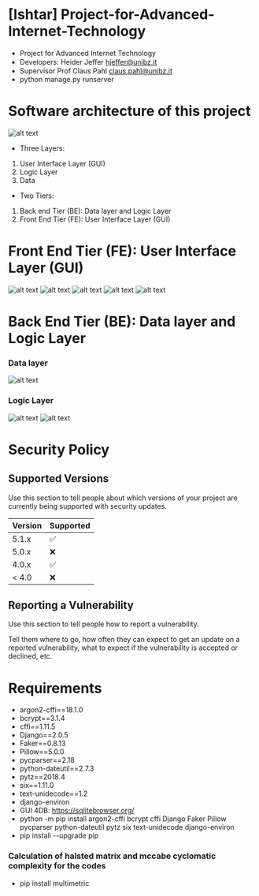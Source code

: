 # [Ishtar]  Project-for-Advanced-Internet-Technology
- Project for Advanced Internet Technology
- Developers: Heider Jeﬀer	hjeffer@unibz.it
- Supervisor Prof Claus Pahl claus.pahl@unibz.it
- python manage.py runserver

# Software architecture of this project
![alt text](https://github.com/HeiderJeffer/Project-for-Advanced-Internet-Technology/blob/master/GUI/7.png)
- Three Layers:
1. User Interface Layer (GUI)
2. Logic Layer
3. Data

- Two Tiers:
1. Back end Tier (BE): Data layer and Logic Layer
2. Front End Tier (FE): User Interface Layer (GUI)

#  Front End Tier (FE): User Interface Layer (GUI)
![alt text](https://github.com/HeiderJeffer/Project-for-Advanced-Internet-Technology/blob/master/GUI/1.png)
![alt text](https://github.com/HeiderJeffer/Project-for-Advanced-Internet-Technology/blob/master/GUI/2.png)
![alt text](https://github.com/HeiderJeffer/Project-for-Advanced-Internet-Technology/blob/master/GUI/3.png)
![alt text](https://github.com/HeiderJeffer/Project-for-Advanced-Internet-Technology/blob/master/GUI/4.png)
![alt text](https://github.com/HeiderJeffer/Project-for-Advanced-Internet-Technology/blob/master/GUI/5.png)

# Back End Tier (BE): Data layer and Logic Layer
### Data layer
![alt text](https://github.com/HeiderJeffer/Project-for-Advanced-Internet-Technology/blob/master/GUI/8.png)
### Logic Layer
![alt text](https://github.com/HeiderJeffer/Project-for-Advanced-Internet-Technology/blob/master/GUI/6a.png)
![alt text](https://github.com/HeiderJeffer/Project-for-Advanced-Internet-Technology/blob/master/GUI/6.png)


# Security Policy

## Supported Versions

Use this section to tell people about which versions of your project are
currently being supported with security updates.

| Version | Supported          |
| ------- | ------------------ |
| 5.1.x   | :white_check_mark: |
| 5.0.x   | :x:                |
| 4.0.x   | :white_check_mark: |
| < 4.0   | :x:                |

## Reporting a Vulnerability

Use this section to tell people how to report a vulnerability.

Tell them where to go, how often they can expect to get an update on a
reported vulnerability, what to expect if the vulnerability is accepted or
declined, etc.

# Requirements

- argon2-cffi==18.1.0
- bcrypt==3.1.4
- cffi==1.11.5
- Django==2.0.5
- Faker==0.8.13
- Pillow==5.0.0
- pycparser==2.18
- python-dateutil==2.7.3
- pytz==2018.4
- six==1.11.0
- text-unidecode==1.2
- django-environ
- GUI 4DB:  https://sqlitebrowser.org/
- python -m pip install argon2-cffi bcrypt cffi Django Faker Pillow pycparser python-dateutil pytz six text-unidecode django-environ
- pip install --upgrade pip
### Calculation of halsted matrix and mccabe cyclomatic complexity for the codes 

- pip install multimetric
